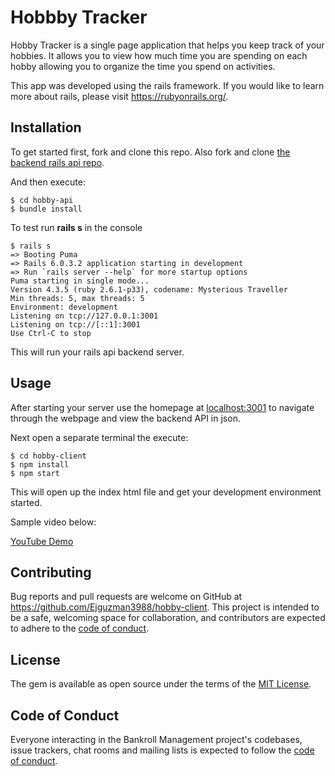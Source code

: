 # Hobbby Tracker

Hobby Tracker is a single page application that helps you keep track of your hobbies. It allows you to view how much time you are spending on each hobby allowing you to organize the time you spend on activities.

This app was developed using the rails framework. If you would like to learn more about rails, please visit https://rubyonrails.org/.

## Installation

To get started first, fork and clone this repo. Also fork and clone [the backend rails api repo](https://github.com/Ejguzman3988/hobby-api).

And then execute:

    $ cd hobby-api
    $ bundle install

To test run **rails s** in the console

    $ rails s
    => Booting Puma
    => Rails 6.0.3.2 application starting in development
    => Run `rails server --help` for more startup options
    Puma starting in single mode...
    Version 4.3.5 (ruby 2.6.1-p33), codename: Mysterious Traveller
    Min threads: 5, max threads: 5
    Environment: development
    Listening on tcp://127.0.0.1:3001
    Listening on tcp://[::1]:3001
    Use Ctrl-C to stop

This will run your rails api backend server.

## Usage

After starting your server use the homepage at [localhost:3001](http://localhost:3001) to navigate through the webpage and view the backend API in json.

Next open a separate terminal the execute:

    $ cd hobby-client
    $ npm install
    $ npm start

This will open up the index html file and get your development environment started.

Sample video below:

[YouTube Demo](https://www.youtube.com/watch?v=yBfIPyZwJFs)

## Contributing

Bug reports and pull requests are welcome on GitHub at https://github.com/Ejguzman3988/hobby-client. This project is intended to be a safe, welcoming space for collaboration, and contributors are expected to adhere to the [code of conduct](https://github.com/Ejguzman3988/hobby-client/blob/master/CODE_OF_CONDUCT.md).

## License

The gem is available as open source under the terms of the [MIT License](https://opensource.org/licenses/MIT).

## Code of Conduct

Everyone interacting in the Bankroll Management project's codebases, issue trackers, chat rooms and mailing lists is expected to follow the [code of conduct](https://github.com/Ejguzman3988/hobby-client/blob/master/CODE_OF_CONDUCT.md).
